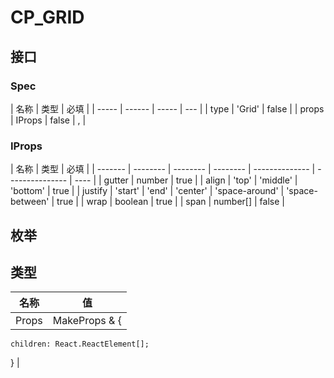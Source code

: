 # CP_GRID

## 接口

### Spec

| 名称  | 类型   | 必填  |
| ----- | ------ | ----- | --- |
| type  | 'Grid' | false |
| props | IProps | false | ,   |

### IProps

| 名称    | 类型     | 必填     |
| ------- | -------- | -------- | -------- | -------------- | --------------- | ---- |
| gutter  | number   | true     |
| align   | 'top'    | 'middle' | 'bottom' | true           |
| justify | 'start'  | 'end'    | 'center' | 'space-around' | 'space-between' | true |
| wrap    | boolean  | true     |
| span    | number[] | false    |

## 枚举

## 类型

| 名称  | 值                  |
| ----- | ------------------- |
| Props | MakeProps<Spec> & { |

    children: React.ReactElement[];

} |
